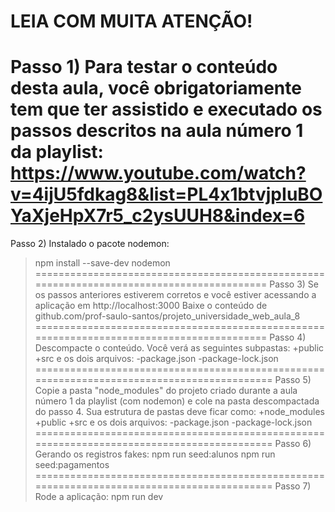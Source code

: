 LEIA COM MUITA ATENÇÃO! 
==========================================================================================
Passo 1)
Para testar o conteúdo desta aula, você obrigatoriamente tem que ter assistido e executado os passos descritos na  aula número 1 da playlist: 
https://www.youtube.com/watch?v=4ijU5fdkag8&list=PL4x1btvjpIuBOYaXjeHpX7r5_c2ysUUH8&index=6
==========================================================================================
Passo 2)
Instalado o pacote nodemon:
  > npm install --save-dev nodemon
==========================================================================================
Passo 3)
Se os passos anteriores estiverem corretos e você estiver acessando a aplicação em http://localhost:3000
Baixe o conteúdo de github.com/prof-saulo-santos/projeto_universidade_web_aula_8
==========================================================================================
Passo 4)
Descompacte o conteúdo. 
Você verá as seguintes subpastas:
  +public
  +src
e os dois arquivos:
  -package.json
  -package-lock.json
===========================================================================================
Passo 5)
Copie a pasta "node_modules" do projeto criado durante a aula número 1 da playlist (com nodemon) e cole na pasta descompactada do passo 4.
Sua estrutura de pastas deve ficar como:
  +node_modules
  +public
  +src
e os dois arquivos:
  -package.json
  -package-lock.json
===========================================================================================
Passo 6)
Gerando os registros fakes:
  > npm run seed:alunos
  > npm run seed:pagamentos
===========================================================================================
Passo 7)
Rode a aplicação:
  > npm run dev
